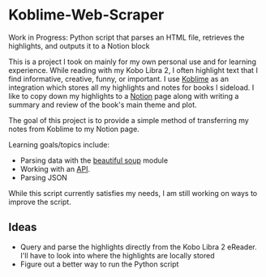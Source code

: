 # Koblime-Web-Scraper
Work in Progress: Python script that parses an HTML file, retrieves the highlights, and outputs it to a Notion block

This is a project I took on mainly for my own personal use and for learning experience. While reading with my Kobo Libra 2, I often highlight text that I find informative, creative, funny, or important. 
I use [Koblime](https://kobli.me/) as an integration which stores all my highlights and notes for books I sideload. I like to copy down my highlights to a [Notion](https://www.notion.so/) page along with writing a summary and review of the book's main theme and plot.

The goal of this project is to provide a simple method of transferring my notes from Koblime to my Notion page. 

Learning goals/topics include:
- Parsing data with the [beautiful soup](https://beautiful-soup-4.readthedocs.io/en/latest/) module
- Working with an [API](https://developers.notion.com/).
- Parsing JSON

While this script currently satisfies my needs, I am still working on ways to improve the script.

## Ideas
- Query and parse the highlights directly from the Kobo Libra 2 eReader. I'll have to look into where the highlights are locally stored
- Figure out a better way to run the Python script
